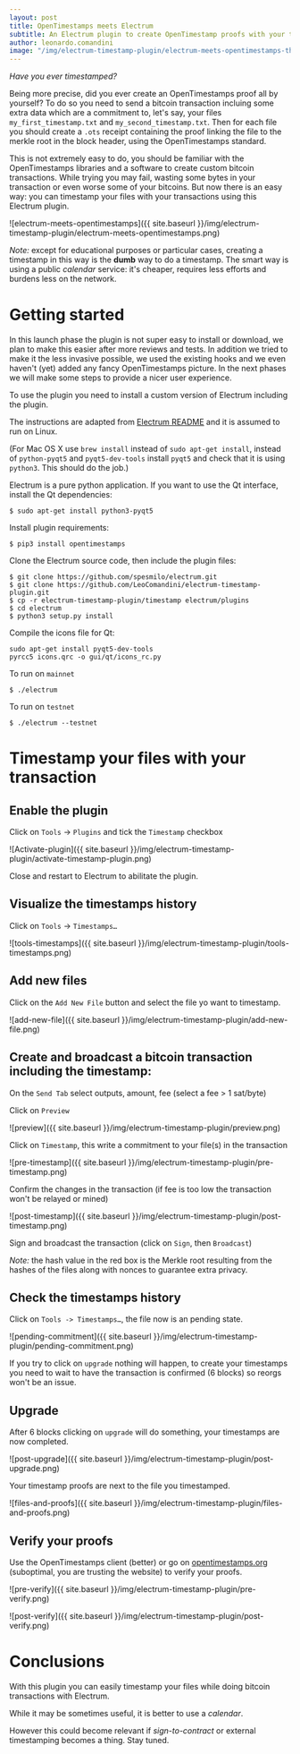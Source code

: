 ```yaml
---
layout: post
title: OpenTimestamps meets Electrum
subtitle: An Electrum plugin to create OpenTimestamp proofs with your transactions
author: leonardo.comandini
image: "/img/electrum-timestamp-plugin/electrum-meets-opentimestamps-thumbnail.png"
---
```


*Have you ever timestamped?*

Being more precise, did you ever create an OpenTimestamps proof all by yourself?
To do so you need to send a bitcoin transaction incluing some extra data which are a commitment to, let's say, your files `my_first_timestamp.txt` and `my_second_timestamp.txt`.
Then for each file you should create a `.ots` receipt containing the proof linking the file to the merkle root in the block header, using the OpenTimestamps standard.

This is not extremely easy to do, you should be familiar with the OpenTimestamps libraries and a software to create custom bitcoin transactions. 
While trying you may fail, wasting some bytes in your transaction or even worse some of your bitcoins.
But now there is an easy way: you can timestamp your files with your transactions using this Electrum plugin.

![electrum-meets-opentimestamps]({{ site.baseurl }}/img/electrum-timestamp-plugin/electrum-meets-opentimestamps.png)

*Note:* except for educational purposes or particular cases, creating a timestamp in this way is the **dumb** way to do a timestamp. 
The smart way is using a public *calendar* service: it's cheaper, requires less efforts and burdens less on the network.

# Getting started

In this launch phase the plugin is not super easy to install or download, 
we plan to make this easier after more reviews and tests.
In addition we tried to make it the less invasive possible, 
we used the existing hooks and we even haven't (yet) added any fancy OpenTimestamps picture.
In the next phases we will make some steps to provide a nicer user experience.

To use the plugin you need to install a custom version of Electrum including the plugin.

The instructions are adapted from [Electrum README](https://github.com/spesmilo/electrum#development-version)
and it is assumed to run on Linux.

(For Mac OS X use `brew install` instead of `sudo apt-get install`, instead of `python-pyqt5` and `pyqt5-dev-tools` install `pyqt5` and check that it is using `python3`. This should do the job.)

Electrum is a pure python application. 
If you want to use the Qt interface, install the Qt dependencies:

```
$ sudo apt-get install python3-pyqt5
```

Install plugin requirements:
```
$ pip3 install opentimestamps
```

Clone the Electrum source code, then include the plugin files:
```
$ git clone https://github.com/spesmilo/electrum.git
$ git clone https://github.com/LeoComandini/electrum-timestamp-plugin.git
$ cp -r electrum-timestamp-plugin/timestamp electrum/plugins
$ cd electrum
$ python3 setup.py install
```

Compile the icons file for Qt:
```
sudo apt-get install pyqt5-dev-tools
pyrcc5 icons.qrc -o gui/qt/icons_rc.py
```

To run on `mainnet`
```
$ ./electrum
```

To run on `testnet` 
```
$ ./electrum --testnet
```

# Timestamp your files with your transaction

## Enable the plugin

Click on `Tools` -> `Plugins` and tick the `Timestamp` checkbox

![Activate-plugin]({{ site.baseurl }}/img/electrum-timestamp-plugin/activate-timestamp-plugin.png)

Close and restart to Electrum to abilitate the plugin.

## Visualize the timestamps history

Click on `Tools` -> `Timestamps…`

![tools-timestamps]({{ site.baseurl }}/img/electrum-timestamp-plugin/tools-timestamps.png)

## Add new files

Click on the `Add New File` button and select the file yo want to timestamp.

![add-new-file]({{ site.baseurl }}/img/electrum-timestamp-plugin/add-new-file.png)

## Create and broadcast a bitcoin transaction including the timestamp:
On the `Send Tab` select outputs, amount, fee
(select a fee > 1 sat/byte) 

Click on `Preview`

![preview]({{ site.baseurl }}/img/electrum-timestamp-plugin/preview.png)

Click on `Timestamp`, this write a commitment to your file(s) in the transaction 

![pre-timestamp]({{ site.baseurl }}/img/electrum-timestamp-plugin/pre-timestamp.png)

Confirm the changes in the transaction 
(if fee is too low the transaction won't be relayed or mined)

![post-timestamp]({{ site.baseurl }}/img/electrum-timestamp-plugin/post-timestamp.png)

Sign and broadcast the transaction (click on `Sign`, then `Broadcast`)

*Note:* the hash value in the red box is the Merkle root resulting from the hashes of the files along with nonces to guarantee extra privacy. 

## Check the timestamps history

Click on `Tools -> Timestamps…`, the file now is an pending state.

![pending-commitment]({{ site.baseurl }}/img/electrum-timestamp-plugin/pending-commitment.png)

If you try to click on `upgrade` nothing will happen,
to create your timestamps you need to wait to have the transaction is confirmed (6 blocks) so reorgs won't be an issue.

## Upgrade

After 6 blocks clicking on `upgrade` will do something, your timestamps are now completed.

![post-upgrade]({{ site.baseurl }}/img/electrum-timestamp-plugin/post-upgrade.png)

Your timestamp proofs are next to the file you timestamped.

![files-and-proofs]({{ site.baseurl }}/img/electrum-timestamp-plugin/files-and-proofs.png)

## Verify your proofs

Use the OpenTimestamps client (better) or go on [opentimestamps.org](https://opentimestamps.org) (suboptimal, you are trusting the website) to verify your proofs.

![pre-verify]({{ site.baseurl }}/img/electrum-timestamp-plugin/pre-verify.png)

![post-verify]({{ site.baseurl }}/img/electrum-timestamp-plugin/post-verify.png)

# Conclusions

With this plugin you can easily timestamp your files while doing bitcoin transactions with Electrum.

While it may be sometimes useful, it is better to use a *calendar*.

However this could become relevant if *sign-to-contract* or external timestamping becomes a thing. 
Stay tuned.
